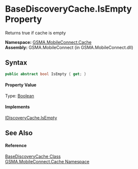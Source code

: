 BaseDiscoveryCache.IsEmpty Property
===================================
Returns true if cache is empty

**Namespace:** [GSMA.MobileConnect.Cache][1]  
**Assembly:** GSMA.MobileConnect (in GSMA.MobileConnect.dll)

Syntax
------

```csharp
public abstract bool IsEmpty { get; }
```

#### Property Value
Type: [Boolean][2]
#### Implements
[IDiscoveryCache.IsEmpty][3]  


See Also
--------

#### Reference
[BaseDiscoveryCache Class][4]  
[GSMA.MobileConnect.Cache Namespace][1]  

[1]: ../README.md
[2]: http://msdn.microsoft.com/en-us/library/a28wyd50
[3]: ../IDiscoveryCache/IsEmpty.md
[4]: README.md
[5]: ../../_icons/Help.png